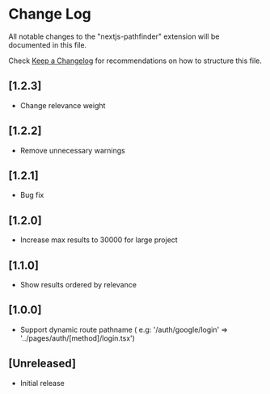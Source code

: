 # Change Log

All notable changes to the "nextjs-pathfinder" extension will be documented in this file.

Check [Keep a Changelog](http://keepachangelog.com/) for recommendations on how to structure this file.

## [1.2.3]

- Change relevance weight

## [1.2.2]

- Remove unnecessary warnings

## [1.2.1]

- Bug fix

## [1.2.0]

- Increase max results to 30000 for large project

## [1.1.0]

- Show results ordered by relevance

## [1.0.0]

- Support dynamic route pathname ( e.g: '/auth/google/login' => '../pages/auth/[method]/login.tsx')

## [Unreleased]

- Initial release
